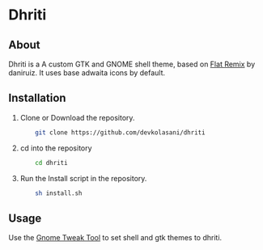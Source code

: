 # Dhriti

## About

Dhriti is a A custom GTK and GNOME shell theme, based on [Flat Remix](https://github.com/daniruiz/flat-remix) by daniruiz. It uses base adwaita icons by default.

## Installation

1. Clone or Download the repository.

   ```bash
       git clone https://github.com/devkolasani/dhriti
   ```

2. cd into the repository

   ```bash
       cd dhriti
   ```

3. Run the Install script in the repository.

   ```bash
       sh install.sh
   ```

## Usage

Use the [Gnome Tweak Tool](https://wiki.gnome.org/Apps/GnomeTweakTool) to set shell and gtk themes to dhriti.
